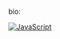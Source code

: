 bio:


[![JavaScript](https://img.shields.io/badge/--F7DF1E?logo=javascript&logoColor=000)](https://www.javascript.com/)
